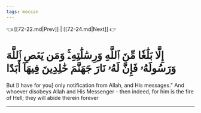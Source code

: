 ```yaml
---
tags: meccan
---
```


👈 [[72-22.md|Prev]] | [[72-24.md|Next]] 👉

# إِلَّا بَلَٰغٗا مِّنَ ٱللَّهِ وَرِسَٰلَٰتِهِۦۚ وَمَن يَعۡصِ ٱللَّهَ وَرَسُولَهُۥ فَإِنَّ لَهُۥ نَارَ جَهَنَّمَ خَٰلِدِينَ فِيهَآ أَبَدًا

But [I have for you] only notification from Allah, and His messages." And whoever disobeys Allah and His Messenger - then indeed, for him is the fire of Hell; they will abide therein forever

---

